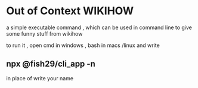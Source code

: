 # Out of Context WIKIHOW

a simple executable command , which can be used in command line to give some funny stuff from wikihow 

to run it , open cmd in windows , bash in macs /linux and write 

## npx @fish29/cli_app -n <your-name> 

in place of <your-name> write your name 